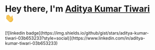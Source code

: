 <h1>Hey there, I'm <a  href="https://www.linkedin.com/in/aditya-kumar-tiwari-03b653233/">Aditya Kumar Tiwari </a> <img  src="https://raw.githubusercontent.com/ABSphreak/ABSphreak/master/gifs/Hi.gif" width="30"></h1>
[![linkedin badge](https://img.shields.io/github/gist/stars/aditya-kumar-tiwari-03b653233?style=social)](https://www.linkedin.com/in/aditya-kumar-tiwari-03b653233)

